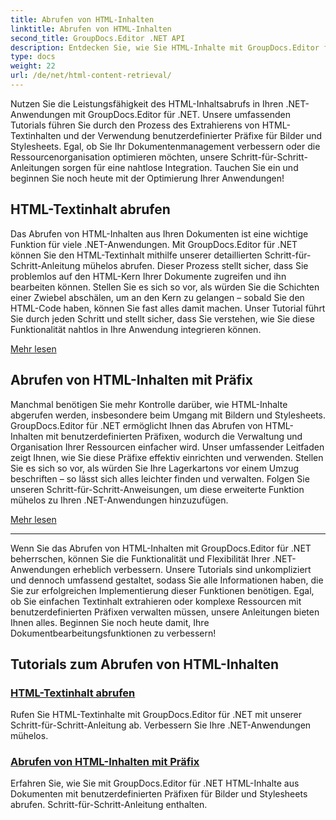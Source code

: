 ```yaml
---
title: Abrufen von HTML-Inhalten
linktitle: Abrufen von HTML-Inhalten
second_title: GroupDocs.Editor .NET API
description: Entdecken Sie, wie Sie HTML-Inhalte mit GroupDocs.Editor für .NET abrufen. Schritt-für-Schritt-Anleitungen zum Abrufen von Textinhalten und benutzerdefinierten Präfixen enthalten.
type: docs
weight: 22
url: /de/net/html-content-retrieval/
---
```

Nutzen Sie die Leistungsfähigkeit des HTML-Inhaltsabrufs in Ihren .NET-Anwendungen mit GroupDocs.Editor für .NET. Unsere umfassenden Tutorials führen Sie durch den Prozess des Extrahierens von HTML-Textinhalten und der Verwendung benutzerdefinierter Präfixe für Bilder und Stylesheets. Egal, ob Sie Ihr Dokumentenmanagement verbessern oder die Ressourcenorganisation optimieren möchten, unsere Schritt-für-Schritt-Anleitungen sorgen für eine nahtlose Integration. Tauchen Sie ein und beginnen Sie noch heute mit der Optimierung Ihrer Anwendungen!

## HTML-Textinhalt abrufen

Das Abrufen von HTML-Inhalten aus Ihren Dokumenten ist eine wichtige Funktion für viele .NET-Anwendungen. Mit GroupDocs.Editor für .NET können Sie den HTML-Textinhalt mithilfe unserer detaillierten Schritt-für-Schritt-Anleitung mühelos abrufen. Dieser Prozess stellt sicher, dass Sie problemlos auf den HTML-Kern Ihrer Dokumente zugreifen und ihn bearbeiten können. Stellen Sie es sich so vor, als würden Sie die Schichten einer Zwiebel abschälen, um an den Kern zu gelangen – sobald Sie den HTML-Code haben, können Sie fast alles damit machen. Unser Tutorial führt Sie durch jeden Schritt und stellt sicher, dass Sie verstehen, wie Sie diese Funktionalität nahtlos in Ihre Anwendung integrieren können.

[Mehr lesen](./retrieve-html-body-content/)

## Abrufen von HTML-Inhalten mit Präfix

Manchmal benötigen Sie mehr Kontrolle darüber, wie HTML-Inhalte abgerufen werden, insbesondere beim Umgang mit Bildern und Stylesheets. GroupDocs.Editor für .NET ermöglicht Ihnen das Abrufen von HTML-Inhalten mit benutzerdefinierten Präfixen, wodurch die Verwaltung und Organisation Ihrer Ressourcen einfacher wird. Unser umfassender Leitfaden zeigt Ihnen, wie Sie diese Präfixe effektiv einrichten und verwenden. Stellen Sie es sich so vor, als würden Sie Ihre Lagerkartons vor einem Umzug beschriften – so lässt sich alles leichter finden und verwalten. Folgen Sie unseren Schritt-für-Schritt-Anweisungen, um diese erweiterte Funktion mühelos zu Ihren .NET-Anwendungen hinzuzufügen.

[Mehr lesen](./retrieve-html-content-with-prefix/)

---

Wenn Sie das Abrufen von HTML-Inhalten mit GroupDocs.Editor für .NET beherrschen, können Sie die Funktionalität und Flexibilität Ihrer .NET-Anwendungen erheblich verbessern. Unsere Tutorials sind unkompliziert und dennoch umfassend gestaltet, sodass Sie alle Informationen haben, die Sie zur erfolgreichen Implementierung dieser Funktionen benötigen. Egal, ob Sie einfachen Textinhalt extrahieren oder komplexe Ressourcen mit benutzerdefinierten Präfixen verwalten müssen, unsere Anleitungen bieten Ihnen alles. Beginnen Sie noch heute damit, Ihre Dokumentbearbeitungsfunktionen zu verbessern!
## Tutorials zum Abrufen von HTML-Inhalten
### [HTML-Textinhalt abrufen](./retrieve-html-body-content/)
Rufen Sie HTML-Textinhalte mit GroupDocs.Editor für .NET mit unserer Schritt-für-Schritt-Anleitung ab. Verbessern Sie Ihre .NET-Anwendungen mühelos.
### [Abrufen von HTML-Inhalten mit Präfix](./retrieve-html-content-with-prefix/)
Erfahren Sie, wie Sie mit GroupDocs.Editor für .NET HTML-Inhalte aus Dokumenten mit benutzerdefinierten Präfixen für Bilder und Stylesheets abrufen. Schritt-für-Schritt-Anleitung enthalten.
